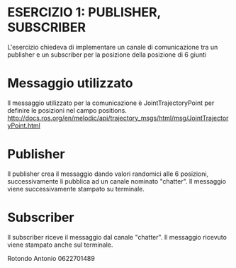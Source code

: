# ESERCIZIO 1: PUBLISHER, SUBSCRIBER

L'esercizio chiedeva di implementare un canale di comunicazione tra un publisher e un subscriber per la posizione della posizione di 6 giunti

# Messaggio utilizzato

Il messaggio utilizzato per la comunicazione è JointTrajectoryPoint per definire le posizioni nel campo positions.
http://docs.ros.org/en/melodic/api/trajectory_msgs/html/msg/JointTrajectoryPoint.html

# Publisher

Il publisher crea il messaggio dando valori randomici alle 6 posizioni, successivamente li pubblica ad un canale nominato "chatter". Il messaggio viene successivamente stampato su terminale.

# Subscriber

Il subscriber riceve il messaggio dal canale "chatter". Il messaggio ricevuto viene stampato anche sul terminale.

Rotondo Antonio 0622701489

